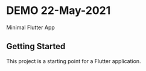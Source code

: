 # DEMO 22-May-2021

Minimal Flutter App

## Getting Started

This project is a starting point for a Flutter application.
